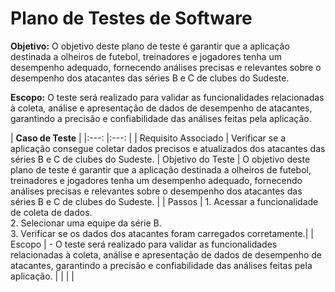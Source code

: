 # Plano de Testes de Software

**Objetivo:**
O objetivo deste plano de teste é garantir que a aplicação destinada a olheiros de futebol, treinadores e jogadores tenha um desempenho adequado, fornecendo análises precisas e relevantes sobre o desempenho dos atacantes das séries B e C de clubes do Sudeste.

**Escopo:**
O teste será realizado para validar as funcionalidades relacionadas à coleta, análise e apresentação de dados de desempenho de atacantes, garantindo a precisão e confiabilidade das análises feitas pela aplicação.

| **Caso de Teste** 	| 
|:---:	|:---:	|
|	Requisito Associado 	| Verificar se a aplicação consegue coletar dados precisos e atualizados dos atacantes das séries B e C de clubes do Sudeste.
| Objetivo do Teste 	| O objetivo deste plano de teste é garantir que a aplicação destinada a olheiros de futebol, treinadores e jogadores tenha um desempenho adequado, fornecendo análises precisas e relevantes sobre o desempenho dos atacantes das séries B e C de clubes do Sudeste. |
| Passos 	| 1. Acessar a funcionalidade de coleta de dados. <br> 2. Selecionar uma equipe da série B. <br> 3. Verificar se os dados dos atacantes foram carregados corretamente.|
| Escopo | - O teste será realizado para validar as funcionalidades relacionadas à coleta, análise e apresentação de dados de desempenho de atacantes, garantindo a precisão e confiabilidade das análises feitas pela aplicação. |
|  	|  	|


